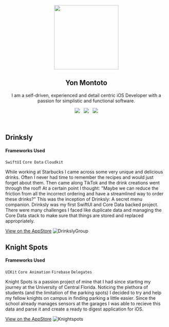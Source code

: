 <p align="center">
  <img src="https://user-images.githubusercontent.com/18172931/73115609-6ecc9680-3ef6-11ea-87be-ece3579bb556.png" width="200" height="200">
</p>
<h2 align="center">Yon Montoto</h2>
<p align="center">I am a self-driven, experienced and detail centric iOS Developer with a passion for simplistic and functional software.</p>
<p align="center">
  <a href="https://www.linkedin.com/in/yonmontoto/"><img src="https://img.shields.io/static/v1?label=LinkedIn&message=yonmontoto&color=blue&style=for-the-badge&logo=linkedin&logoColor=white"></a>&nbsp;&nbsp;
  <a href="https://github.com/Yonodactyl/iOS-Portfolio/files/5145929/Yon.Montoto.Resume-2.copy.pdf"><img src="https://img.shields.io/static/v1?label=Resume&message=Download%20CV&color=green&style=for-the-badge"></a>&nbsp;&nbsp;
  <a href="https://apps.apple.com/vg/developer/yon-montoto/id1461254488"><img src="https://img.shields.io/static/v1?label=AppStore&message=Yon%20Montoto&color=red&style=for-the-badge&logo=apple&logoColor=white"></a>
</p><br>

## Drinksly
#### Frameworks Used
`SwiftUI` `Core Data` `Cloudkit`

While working at Starbucks I came across some very unique and delicious drinks. Often I never had time to remember the recipes and would just forget about them. Then came along TikTok and the drink creations went through the roof! At a certain point I thought: "Maybe we can reduce the friction from all the incorrect ordering and have a streamlined way to order these drinks?" This was the inception of Drinksly: A secret menu companion. Drinksly was my first SwiftUI and Core Data backed project. There were many challenges I faced like duplicate data and managing the Core Data stack to make sure that things are stored and replaced appropriately.

[View on the AppStore](https://apps.apple.com/us/app/drinksly/id1524569359)
![DrinkslyGroup](https://user-images.githubusercontent.com/18172931/91644854-0acefb00-ea0e-11ea-82eb-025d8a818a11.png)

## Knight Spots
#### Frameworks Used
`UIKit` `Core Animation` `Firebase` `Delegates`

Knight Spots is a passion project of mine that I had since starting my journey at the University of Central Florida. Noticing the plethora of students (and the limitation of the parking spots) I decided to try and help my fellow knights on campus in finding parking a little easier. Since the school already manages sensors at the garages I was able to recieve this data and parse it and create a ready to digest application for iOS.

[View on the AppStore](https://apps.apple.com/vg/app/knight-spots/id1461254489)
![Knightspots](https://user-images.githubusercontent.com/18172931/91644945-ed4e6100-ea0e-11ea-971a-b8cdc0421d33.png)
